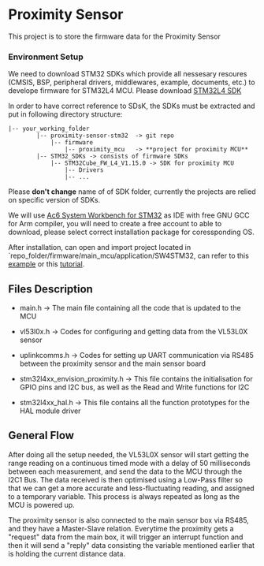 # Proximity Sensor

This project is to store the firmware data for the Proximity Sensor

### Environment Setup

We need to download STM32 SDKs which provide all nessesary resoures (CMSIS, BSP, peripheral drivers, middlewares, example, documents, etc.) to develope firmware for STM32L4 MCU. Please download [STM32L4 SDK](https://www.st.com/content/st_com/en/products/embedded-software/mcu-mpu-embedded-software/stm32-embedded-software/stm32cube-mcu-mpu-packages/stm32cubel4.html)

In order to have correct reference to SDsK, the SDKs must be extracted and put in following directory structure:

```
|-- your_working_folder
        |-- proximity-sensor-stm32  -> git repo
            |-- firmware
                |-- proximity_mcu   -> **project for proximity MCU**
        |-- STM32_SDKs -> consists of firmware SDKs
            |-- STM32Cube_FW_L4_V1.15.0 -> SDK for proximity MCU
                |-- Drivers
                |-- ...
```

Please **don't change** name of of SDK folder, currently the projects are relied on specific version of SDKs.

We will use [Ac6 System Workbench for STM32](https://www.openstm32.org/Downloading%2Bthe%2BSystem%2BWorkbench%2Bfor%2BSTM32%2Binstaller) as IDE with free GNU GCC for Arm compiler, you will need to create a free account to able to download, please select correct installation package for coressponding OS.

After installation, can open and import project located in `repo_folder/firmware/main_mcu/application/SW4STM32, can refer to this [example](https://www.youtube.com/watch?v=oa95SuiNPcY) or this [tutorial](https://www.ecse.rpi.edu/courses/F18/ECSE-4790/Documents/STM32%20Workbench%20Install%20and%20Usage%20Guide.pdf).

## Files Description

-  main.h -> The main file containing all the code that is updated to the MCU

-  vl53l0x.h -> Codes for configuring and getting data from the VL53L0X sensor

-  uplinkcomms.h -> Codes for setting up UART communication via RS485 between the
   proximity sensor and the main sensor board

-  stm32l4xx_envision_proximity.h -> This file contains the initialisation for GPIO
   pins and I2C bus, as well as the Read and Write functions for I2C

-  stm32l4xx_hal.h -> This file contains all the function prototypes for the HAL
   module driver

## General Flow

After doing all the setup needed, the VL53L0X sensor will start getting the range reading on a continuous timed mode with a delay of 50 milliseconds between each measurement, and send the data to the MCU through the I2C1 Bus. The data received is then optimised using a Low-Pass filter so that we can get a more accurate and less-fluctuating reading, and assigned to a temporary variable. This process is always repeated as long as the MCU is powered up.

The proximity sensor is also connected to the main sensor box via RS485, and they have a Master-Slave relation. Everytime the proximity gets a "request" data from the main box, it will trigger an interrupt function and then it will send a "reply" data consisting the variable mentioned earlier that is holding the current distance data.
